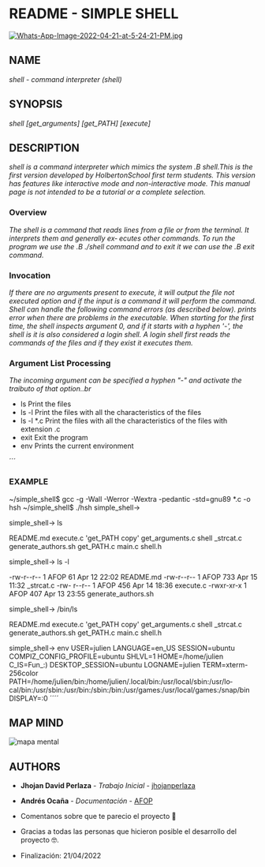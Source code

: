 # README - SIMPLE SHELL

[![Whats-App-Image-2022-04-21-at-5-24-21-PM.jpg](https://i.postimg.cc/L6cP6H47/Whats-App-Image-2022-04-21-at-5-24-21-PM.jpg)](https://postimg.cc/dL935cym)

## NAME
_shell - command interpreter (shell)_

## SYNOPSIS
_shell [get_arguments] [get_PATH] [execute]_

## DESCRIPTION
_shell is a command interpreter which mimics the system .B shell.This is the first version developed by HolbertonSchool first term students. This version has features like interactive mode and non-interactive mode. This manual page is not intended to be a tutorial or a complete selection._

### Overview
_The shell is a command that reads lines from a file or from the terminal. It interprets them and generally ex‐ ecutes other commands. To run the program we use the .B ./shell command and to exit it we can use the .B exit command._

### Invocation
_If  there are no arguments present to execute, it will output the file not executed option and if the input is a command it will perform the command. Shell can handle the following command  errors  (as  described  below). prints  error  when there are problems in the executable. When starting for the first time, the shell inspects argument 0, and if it starts with a hyphen '-', the shell is it is also considered  a  login  shell.  A  login shell first reads the commands of the files and if they exist it executes them._
### Argument List Processing
_The  incoming argument can be specified a hyphen "-" and activate the traibuto of that option..br_ 

* ls Print the files
* ls -l Print the files with all the characteristics of the files
* ls -l *.c Print the files with all the characteristics of the files with extension .c
* exit Exit the program
* env Prints the current environment

´´´
### EXAMPLE
~/simple_shell$ gcc -g -Wall -Werror -Wextra -pedantic -std=gnu89 *.c -o hsh
~/simple_shell$ ./hsh
simple_shell-> 

simple_shell-> ls

README.md   execute.c            'get_PATH copy'    get_arguments.c    shell  _strcat.c    generate_authors.sh   get_PATH.c       main.c            shell.h
        
simple_shell-> ls -l

-rw-r--r--  1  AFOP     61 Apr 12 22:02  README.md -rw-r--r-- 1 AFOP   733 Apr 15 11:32  _strcat.c -rw-
r--r-- 1 AFOP   456 Apr 14 18:36  execute.c -rwxr-xr-x 1 AFOP   407 Apr 13 23:55  generate_authors.sh
        
simple_shell-> /bin/ls

README.md   execute.c            'get_PATH copy'   get_arguments.c   shell
_strcat.c   generate_authors.sh   get_PATH.c       main.c            shell.h

simple_shell-> env
USER=julien  LANGUAGE=en_US  SESSION=ubuntu  COMPIZ_CONFIG_PROFILE=ubuntu   SHLVL=1   HOME=/home/julien
C_IS=Fun_:)             DESKTOP_SESSION=ubuntu            LOGNAME=julien            TERM=xterm-256color
PATH=/home/julien/bin:/home/julien/.local/bin:/usr/local/sbin:/usr/lo‐
cal/bin:/usr/sbin:/usr/bin:/sbin:/bin:/usr/games:/usr/local/games:/snap/bin DISPLAY=:0
´´´´

## MAP MIND

![mapa mental](https://media-exp1.licdn.com/dms/image/C4E12AQFjzFdl-LDhyQ/article-inline_image-shrink_1500_2232/0/1650431719995?e=2147483647&v=beta&t=YxpTNF4xLQo4jl7hnaLTF8a0tvHrugB_rHnRhMLp_9c)

## AUTHORS
* **Jhojan David Perlaza** - *Trabajo Inicial* - [jhojanperlaza](https://github.com/jhojanperlaza)
* **Andrés Ocaña** - *Documentación* - [AFOP](https://github.com/afop)

* Comentanos sobre que te parecio el proyecto 📢
* Gracias a todas las personas que hicieron posible el desarrollo del proyecto 🤓.
* Finalización: 21/04/2022  